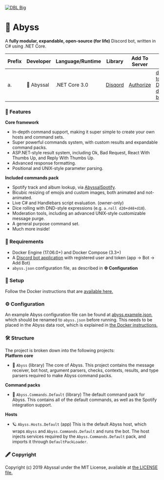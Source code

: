 [![DBL Big](https://discordbots.org/api/widget/532099058941034498.svg)](https://discordbots.org/bot/532099058941034498)   
 
# 🎀 Abyss
A **fully modular, expandable, open-source (for life)** Discord bot, written in C# using .NET Core.
  
| Prefix     | Developer | Language/Runtime   | Library                                    | Add To Server  | List links |
|------------|-----------|--------------------|--------------------------------------------|----------------| ---------- |
| a.         | 🎀 Abyssal | .NET Core 3.0 | [Disqord](https://github.com/Quahu/Disqord)| [Authorize](https://discordapp.com/api/oauth2/authorize?client_id=532099058941034498&permissions=0&scope=bot) | [dbots](https://discord.bots.gg/bots/532099058941034498), [top.gg](https://top.gg/bot/532099058941034498), [DBL](https://discordbotlist.com/bots/532099058941034498), [dboats](https://discord.boats/bot/532099058941034498), [bod](https://bots.ondiscord.xyz/bots/532099058941034498)
  
### 🎉 Features
**Core framework**
- In-depth command support, making it super simple to create your own hosts and command sets.
- Super powerful commands system, with custom results and expandable command packs.
- ASP.NET-style result system, including Ok, Bad Request, React With Thumbs Up, and Reply With Thumbs Up.
- Advanced response formatting.
- Positional and UNIX-style parameter parsing.

**Included commands pack**
- Spotify track and album lookup, via [AbyssalSpotify](http://github.com/abyssal/AbyssalSpotify).
- Bicubic resizing of emojis and custom images, both animated and not-animated.
- Live C# and Handlebars script evaluation. (owner-only)
- Dice rolling with DND-style expressions (e.g. `a.roll d20+d48+d10`).
- Moderation tools, including an advanced UNIX-style customizable message purge.
- A general purpose command set.
- Much more inside!
  
### 👮‍ Requirements
- Docker Engine (17.06.0+) and Docker Compose (3.3+)
- A [Discord bot application](https://discordapp.com/developers/applications/) with registered user and token (app -> Bot -> Add Bot)
- `abyss.json` configuration file, as described in **⚙ Configuration**
  
### 🔧 Setup
Follow the Docker instructions that are [available here.](DOCKER.md)

### ⚙ Configuration
An example Abyss configuration file can be found at [abyss.example.json](abyss.example.json), which should be renamed to `abyss.json` before running. This needs to be placed in the Abyss data root, which is explained in [the Docker instructions.](DOCKER.md)

### 🛠 Structure
The project is broken down into the following projects:     
**Platform core** 
- 🎀 `Abyss` (library) The core of Abyss. This project contains the message receiver, bot host, argument parsers, checks, contexts, results, and type parsers required to make Abyss command packs.
   
**Command packs**
- 🎫 `Abyss.Commands.Default` (library) The default command pack for Abyss. This contains all of the default commands, as well as the Spotify integration support.
  
**Hosts**  
- 🪐 `Abyss.Hosts.Default` (app) This is the default Abyss host, which wraps `Abyss` and `Abyss.Commands.Default` and runs the bot. The host injects services required by the `Abyss.Commands.Default` pack, and imports it through `DefaultPackLoader`.  
  
### 🖋 Copyright
Copyright (c) 2019 Abyssal under the MIT License, available at [the LICENSE file.](LICENSE.md)  
